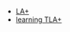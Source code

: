 - [LA+](http://lamport.azurewebsites.net/tla/tla.html)
- [learning TLA+](https://www.learntla.com/introduction/)